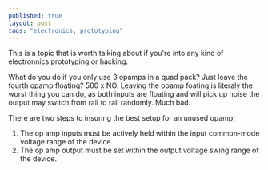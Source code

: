 ```yaml
---
published: true
layout: post
tags: "electronics, prototyping"
---
```


This is a topic that is worth talking about if you're into any kind of electronnics prototyping or hacking.

What do you do if you only use 3 opamps in a quad pack? Just leave the fourth opamp floating? 500 x NO. Leaving the opamp foating is literaly the worst thing you can do, as both inputs are floating and will pick up noise the output may switch from rail to rail randomly. Much bad. 

There are two steps to insuring the best setup for an unused opamp:

1. The op amp inputs must be actively held within the input common-mode voltage range of the device. 
2. The op amp output must be set within the output voltage swing range of the device.
